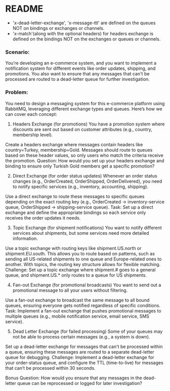# README

- 'x-dead-letter-exchange', 'x-message-ttl' are defined on the queues NOT on bindings or exchanges or channels.
- 'x-match'(along with the optional headers) for headers exchange is defined on the bindings NOT on the exchanges or queues or channels.

### Scenario:
You’re developing an e-commerce system, and you want to implement a notification system for different events like order updates, shipping, and promotions. You also want to ensure that any messages that can't be processed are routed to a dead-letter queue for further investigation.

### Problem:
You need to design a messaging system for this e-commerce platform using RabbitMQ, leveraging different exchange types and queues. Here’s how we can cover each concept:

1. Headers Exchange (for promotions)
   You have a promotion system where discounts are sent out based on customer attributes (e.g., country, membership level).

Create a headers exchange where messages contain headers like country=Turkey, membership=Gold.
Messages should route to queues based on these header values, so only users who match the criteria receive the promotion.
Question: How would you set up your headers exchange and binding to ensure only Turkish Gold members get a specific promotion?

2. Direct Exchange (for order status updates)
   Whenever an order status changes (e.g., OrderCreated, OrderShipped, OrderDelivered), you need to notify specific services (e.g., inventory, accounting, shipping).

Use a direct exchange to route these messages to specific queues depending on the exact routing key (e.g., OrderCreated -> inventory-service queue, OrderShipped -> shipping-service queue).
Task: Set up a direct exchange and define the appropriate bindings so each service only receives the order updates it needs.

3. Topic Exchange (for shipment notifications)
   You want to notify different services about shipments, but some services need more detailed information.

Use a topic exchange with routing keys like shipment.US.north or shipment.EU.south. This allows you to route based on patterns, such as sending all US-related shipments to one queue and Europe-related ones to another.
With topics, the routing key structure allows for flexible matching.
Challenge: Set up a topic exchange where shipment.# goes to a general queue, and shipment.US.* only routes to a queue for US shipments.

4. Fan-out Exchange (for promotional broadcasts)
   You want to send out a promotional message to all your users without filtering.

Use a fan-out exchange to broadcast the same message to all bound queues, ensuring everyone gets notified regardless of specific conditions.
Task: Implement a fan-out exchange that pushes promotional messages to multiple queues (e.g., mobile notification service, email service, SMS service).

5. Dead Letter Exchange (for failed processing)
   Some of your queues may not be able to process certain messages (e.g., a system is down).

Set up a dead-letter exchange for messages that can't be processed within a queue, ensuring these messages are routed to a separate dead-letter queue for debugging.
Challenge: Implement a dead-letter exchange for your order-status queue, and configure the TTL (time-to-live) for messages that can’t be processed within 30 seconds.

Bonus Question: How would you ensure that any messages in the dead-letter queue can be reprocessed or logged for later investigation?